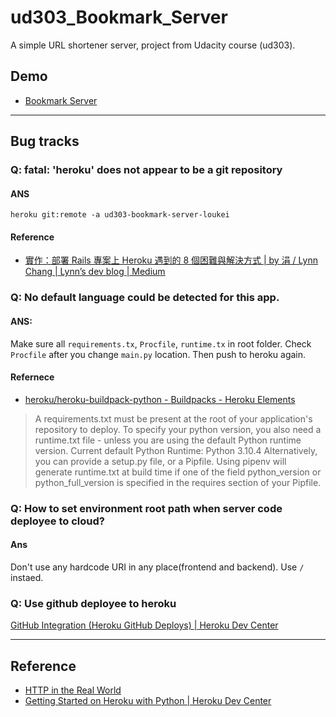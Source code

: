 # ud303_Bookmark_Server
A simple URL shortener server,  project from Udacity course (ud303).

## Demo

- [Bookmark Server](https://ud303-loukei-bookmarksever.herokuapp.com/)

---

## Bug tracks

### Q: fatal: 'heroku' does not appear to be a git repository

#### ANS

`heroku git:remote -a ud303-bookmark-server-loukei`

#### Reference

- [實作：部署 Rails 專案上 Heroku 遇到的 8 個困難與解決方式 | by 涓 / Lynn Chang | Lynn’s dev blog | Medium](https://medium.com/lynns-dev-blog/%E5%AF%A6%E4%BD%9C-%E9%83%A8%E7%BD%B2-rails-%E5%B0%88%E6%A1%88%E4%B8%8A-heroku-%E9%81%87%E5%88%B0%E7%9A%84-8-%E5%80%8B%E5%9B%B0%E9%9B%A3%E8%88%87%E8%A7%A3%E6%B1%BA%E6%96%B9%E5%BC%8F-381f6cb6330e)

### Q: No default language could be detected for this app.

#### ANS: 

Make sure all `requirements.tx`, `Procfile`, `runtime.tx` in root folder.
Check `Procfile` after you change `main.py` location.
Then push to heroku again.

#### Refernece

- [heroku/heroku-buildpack-python - Buildpacks - Heroku Elements](https://elements.heroku.com/buildpacks/heroku/heroku-buildpack-python)

> A requirements.txt must be present at the root of your application's repository to deploy.
> To specify your python version, you also need a runtime.txt file - unless you are using the default Python runtime version.
> Current default Python Runtime: Python 3.10.4
> Alternatively, you can provide a setup.py file, or a Pipfile. Using pipenv will generate runtime.txt at build time if one of the field python_version or python_full_version is specified in the requires section of your Pipfile.

### Q: How to set environment root path when server code deployee to cloud?

#### Ans

Don't use any hardcode URI in any place(frontend and backend). Use `/` instaed.

### Q: Use github deployee to heroku

[GitHub Integration (Heroku GitHub Deploys) | Heroku Dev Center](https://devcenter.heroku.com/articles/github-integration)

---

## Reference

- [HTTP in the Real World](https://learn.udacity.com/courses/ud303/lessons/f5e2f7c1-d0ce-4738-b985-1f70fb61817d/concepts/5529ade8-464b-4512-a733-fd25925468d8)
- [Getting Started on Heroku with Python | Heroku Dev Center](https://devcenter.heroku.com/articles/getting-started-with-python)